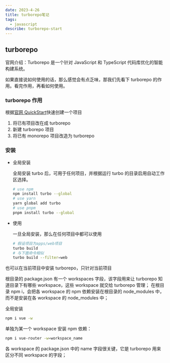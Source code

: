 ```yaml
---
date: 2023-4-26
title: turborepo笔记
tags:
  - javascript
describe: turborepo-start
---
```


## turborepo

官网介绍：Turborepo 是一个针对 JavaScript 和 TypeScript 代码库优化的智能构建系统。

如果直接说如何使用的话，那么感觉会有点乏味，那我们先看下 turborepo 的作用。看完作用，再看如何使用。

### turborepo 作用

根据[官网 QuickStart](https://turbo.build/repo/docs)快速创建一个项目

1. 将已有项目改在成 turborepo
2. 新建 turborepo 项目
3. 将已有 monorepo 项目改造为 turborepo

### 安装

- 全局安装

  全局安装 turbo 后，可用于任何项目，并根据运行 turbo 的目录启用自动工作区选择。

  ```bash
  # use npm
  npm install turbo --global
  # use yarn
  yarn global add turbo
  # use pnpm
  pnpm install turbo --global
  ```

- 使用

  一旦全局安装，那么在任何项目中都可以使用

  ```bash
  # 假设项目为apps/web项目
  turbo build
  # 与下面命令相似
  turbo build --filter=web
  ```

也可以在当前项目中安装 turborepo，只针对当前项目

根目录的 package.json 有一个 workspaces 字段，该字段用来让 turborepo 知道目录下有哪些 workspace，这些 workspace 就交给 turborepo 管理；
在根目录 npm i，会把各 workspace 的 npm 依赖安装在根目录的 node_modules 中，而不是安装在各 workspace 的 node_modules 中；

全局安装

```bash
npm i vue -w
```

单独为某一个 workspace 安装 npm 依赖：

```bash
npm i vue-router -w=workspace_name
```

各 workspace 的 package.json 中的 name 字段很关键，它是 turborepo 用来区分不同 workspace 的字段；
